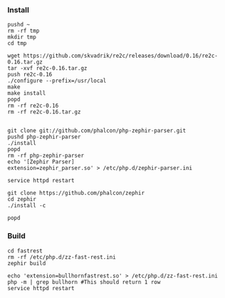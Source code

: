 ### Install

    pushd ~
    rm -rf tmp
    mkdir tmp
    cd tmp

    wget https://github.com/skvadrik/re2c/releases/download/0.16/re2c-0.16.tar.gz
    tar -xvf re2c-0.16.tar.gz
    push re2c-0.16
    ./configure --prefix=/usr/local
    make
    make install
    popd
    rm -rf re2c-0.16
    rm -rf re2c-0.16.tar.gz


    git clone git://github.com/phalcon/php-zephir-parser.git
    pushd php-zephir-parser
    ./install
    popd
    rm -rf php-zephir-parser
    echo '[Zephir Parser]
    extension=zephir_parser.so' > /etc/php.d/zephir-parser.ini

    service httpd restart

    git clone https://github.com/phalcon/zephir
    cd zephir
    ./install -c

    popd

### Build

    cd fastrest
    rm -rf /etc/php.d/zz-fast-rest.ini
    zephir build

    echo 'extension=bullhornfastrest.so' > /etc/php.d/zz-fast-rest.ini
    php -m | grep bullhorn #This should return 1 row
    service httpd restart